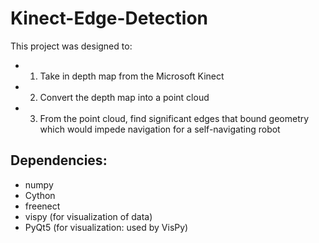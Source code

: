 # Kinect-Edge-Detection

This project was designed to:

* 1) Take in depth map from the Microsoft Kinect 

* 2) Convert the depth map into a point cloud

* 3) From the point cloud, find significant edges that bound geometry which would impede navigation for a self-navigating robot  

## Dependencies:

* numpy
* Cython
* freenect
* vispy (for visualization of data)
* PyQt5 (for visualization: used by VisPy)

